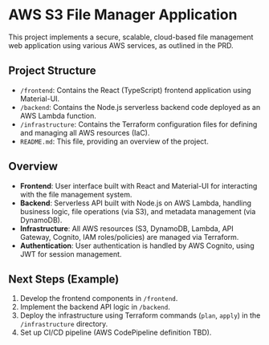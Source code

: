 # AWS S3 File Manager Application

This project implements a secure, scalable, cloud-based file management web application using various AWS services, as outlined in the PRD.

## Project Structure

- `/frontend`: Contains the React (TypeScript) frontend application using Material-UI.
- `/backend`: Contains the Node.js serverless backend code deployed as an AWS Lambda function.
- `/infrastructure`: Contains the Terraform configuration files for defining and managing all AWS resources (IaC).
- `README.md`: This file, providing an overview of the project.

## Overview

- **Frontend**: User interface built with React and Material-UI for interacting with the file management system.
- **Backend**: Serverless API built with Node.js on AWS Lambda, handling business logic, file operations (via S3), and metadata management (via DynamoDB).
- **Infrastructure**: All AWS resources (S3, DynamoDB, Lambda, API Gateway, Cognito, IAM roles/policies) are managed via Terraform.
- **Authentication**: User authentication is handled by AWS Cognito, using JWT for session management.

## Next Steps (Example)

1.  Develop the frontend components in `/frontend`.
2.  Implement the backend API logic in `/backend`.
3.  Deploy the infrastructure using Terraform commands (`plan`, `apply`) in the `/infrastructure` directory.
4.  Set up CI/CD pipeline (AWS CodePipeline definition TBD).
